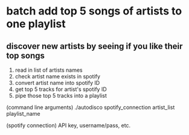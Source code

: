 # batch add top 5 songs of artists to one playlist # 
## discover new artists by seeing if you like their top songs ##

1. read in list of artists names
2. check artist name exists in spotify
3. convert artist name into spotify ID
4. get top 5 tracks for artist's spotify ID
5. pipe those top 5 tracks into a playlist

(command line arguments)
./autodisco spotify_connection artist_list playlist_name

(spotify connection)
API key, username/pass, etc.

